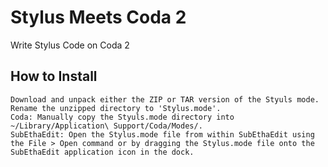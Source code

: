 # Stylus Meets Coda 2

Write Stylus Code on Coda 2

## How to Install


    Download and unpack either the ZIP or TAR version of the Styuls mode.
    Rename the unzipped directory to 'Stylus.mode'.
    Coda: Manually copy the Styuls.mode directory into ~/Library/Application\ Support/Coda/Modes/.
    SubEthaEdit: Open the Stylus.mode file from within SubEthaEdit using the File > Open command or by dragging the Stylus.mode file onto the SubEthaEdit application icon in the dock.


